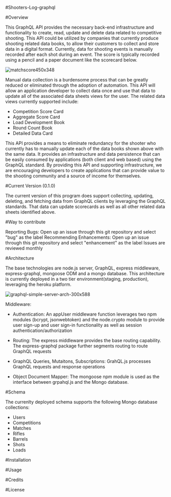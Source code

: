 #Shooters-Log-graphql  

#Overview

This GraphQL API provides the necessary back-end infrastructure and functionality to create, read, update and delete data related to competitive shooting.  This API could be utilized by companies that currently produce shooting related data books, to allow their customers to collect and store data in a digital format. Currently, data for shooting events is manually recorded after each shot during an event. The score is typically recorded using a pencil and a paper document like the scorecard below.

![matchscore450x348](https://user-images.githubusercontent.com/13153982/39408712-6f927834-4b8f-11e8-9001-4759cdda8736.png)

Manual data collection is a burdensome process that can be greatly reduced or eliminated through the adoption of automation. This API will allow an application developer to collect data once and use that data to update all of the associated data sheets views for the user.  The related data views currently supported include: 

  * Competition Score Card  
  * Aggregate Score Card   
  * Load Development Book  
  * Round Count Book  
  * Detailed Data Card  

This API provides a means to eliminate redundancy for the shooter who currently has to manually update each of the data books shown above with the same data. It provides an infrastructure and data persistence that can be easily consumed by applications (both client and web based) using the GraphQL standard. By providing this API and supporting infrastructure, we are encouraging developers to create applications that can provide value to the shooting community and a source of income for themselves.

#Current Version (0.1.0)

The current version of this program does support collecting, updating, deleting, and fetching data from GraphQL clients by leveraging the GraphQL standards.  That data can update scorecards as well as all other related data sheets identified above. 

#Way to contribute

Reporting Bugs: Open up an issue through this git repository and select "bug" as the label
Recommending Enhancements: Open up an issue through this git repository and select "enhancement" as the label
Issues are reviewed monthly

#Architecture

The base technologies are node.js server, GraphQL, express middleware, express-graphql, mongoose ODM and a mongo database. This architecture is currently deployed in a two tier environment(staging, production), leveraging the heroku platform.

![graphql-simple-server-arch-300x588](https://user-images.githubusercontent.com/13153982/39408555-0c70ca78-4b8d-11e8-889d-cc996cf2eb40.png)

Middleware:

  - Authentication: An appUser middleware function leverages two npm modules (bcrypt, jsonwebtoken) and the node.crypto module to provide user sign-up and user sign-in functionality as well as session authentication/authorization  

  - Routing: The express middleware provides the base routing capability. The express-graphql package further segments routing to route GraphQL  requests
  
  - GraphQL Queries, Mutaitons, Subscriptions: GrahQL.js processes GraphQL requests and response operations 

  - Object Document Mapper: The mongoose npm module is used as the interface between grpahql.js and the Mongo database.
 

#Schema  

The currenlty deployed schema supports the following Mongo database collections:  

  * Users  
  * Competitions  
  * Matches  
  * Rifles  
  * Barrels  
  * Shots  
  * Loads  


#Installation  

#Usage   

#Credits  

#License  
